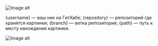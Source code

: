 ![Image alt](https://github.com/{username}/{repository}/raw/{branch}/{path}/image.png)

{username} — ваш ник на ГитХабе;
{repository} — репозиторий где хранятся картинки;
{branch} — ветка репозитория;
{path} — путь к месту нахождения картинки.



![Image alt](https://github.com/oAleshao/JavaWebPv221/raw/master/idea/readmeImg/Screenshot2024-10-17203959.png)

